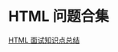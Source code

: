 # HTML 问题合集

[HTML 面试知识点总结](https://github.com/CavsZhouyou/Front-End-Interview-Notebook/blob/master/Html/Html.md)

